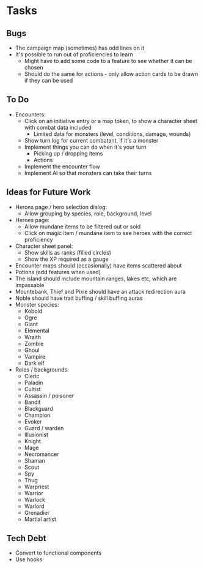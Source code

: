 # Tasks

## Bugs

* The campaign map (sometimes) has odd lines on it
* It's possible to run out of proficiencies to learn
  * Might have to add some code to a feature to see whether it can be chosen
  * Should do the same for actions - only allow action cards to be drawn if they can be used

## To Do

* Encounters:
  * Click on an initiative entry or a map token, to show a character sheet with combat data included
    * Limited data for monsters (level, conditions, damage, wounds)
  * Show turn log for current combatant, if it's a monster
  * Implement things you can do when it's your turn
    * Picking up / dropping items
    * Actions
  * Implement the encounter flow
  * Implement AI so that monsters can take their turns

## Ideas for Future Work

* Heroes page / hero selection dialog:
  * Allow grouping by species, role, background, level
* Heroes page:
  * Allow mundane items to be filtered out or sold
  * Click on magic item / mundane item to see heroes with the correct proficiency
* Character sheet panel:
  * Show skills as ranks (filled circles)
  * Show the XP required as a gauge
* Encounter maps should (occasionally) have items scattered about
* Potions (add features when used)
* The island should include mountain ranges, lakes etc, which are impassable
* Mountebank, Thief and Pixie should have an attack redirection aura
* Noble should have trait buffing / skill buffing auras
* Monster species:
  * Kobold
  * Ogre
  * Giant
  * Elemental
  * Wraith
  * Zombie
  * Ghoul
  * Vampire
  * Dark elf
* Roles / backgrounds:
  * Cleric
  * Paladin
  * Cultist
  * Assassin / poisoner
  * Bandit
  * Blackguard
  * Champion
  * Evoker
  * Guard / warden
  * Illusionist
  * Knight
  * Mage
  * Necromancer
  * Shaman
  * Scout
  * Spy
  * Thug
  * Warpriest
  * Warrior
  * Warlock
  * Warlord
  * Grenadier
  * Martial artist

## Tech Debt

* Convert to functional components
* Use hooks

